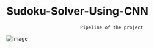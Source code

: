 # Sudoku-Solver-Using-CNN
							   Pipeline of the project 
![image](https://user-images.githubusercontent.com/74729526/176958388-6bd6a2b0-6bc1-47c0-8506-335f4e4764cc.png)
                                                             

